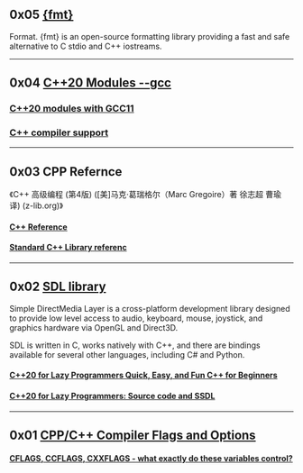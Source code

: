 ## 0x05 [{fmt}](https://fmt.dev/)
  
  Format.  {fmt} is an open-source formatting library providing a fast and safe alternative to C stdio and C++ iostreams.


---
## 0x04 [C++20 Modules --gcc](https://gcc.gnu.org/onlinedocs/gcc/C_002b_002b-Modules.html)

### [C++20 modules with GCC11](https://blog.feabhas.com/2021/08/c20-modules-with-gcc11/)

### [C++ compiler support](https://en.cppreference.com/w/cpp/compiler_support)

---
## 0x03 CPP Refernce

《C++ 高级编程 (第4版) ([美]马克·葛瑞格尔（Marc Gregoire）著 徐志超 曹瑜 译) (z-lib.org)》

#### [C++ Reference ](https://en.cppreference.com)

#### [Standard C++ Library referenc](https://cplusplus.com/reference/)

---
## 0x02 [SDL library](https://www.libsdl.org/) 

Simple DirectMedia Layer is a cross-platform development library designed to provide low level access to audio, keyboard, mouse, joystick, and graphics hardware via OpenGL and Direct3D. 

SDL is written in C, works natively with C++, and there are bindings available for several other languages, including C# and Python. 

#### [C++20 for Lazy Programmers Quick, Easy, and Fun C++ for Beginners](https://doi.org/10.1007/978-1-4842-6306-8)

#### [C++20 for Lazy Programmers: Source code and SSDL](https://github.com/Apress/cpp20-for-lazy-programmers)

---
## 0x01 [CPP/C++ Compiler Flags and Options](https://caiorss.github.io/C-Cpp-Notes/compiler-flags-options.html)

#### [CFLAGS, CCFLAGS, CXXFLAGS - what exactly do these variables control?](https://newbedev.com/cflags-ccflags-cxxflags-what-exactly-do-these-variables-control)
